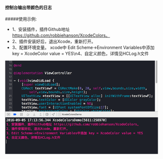 #### 控制台输出带颜色的日志

#####使用示例:
* 1、安装插件，插件Github地址 https://github.com/robbiehanson/XcodeColors。
* 2、插件安装好后，退出Xcode，重新打开。
* 3、配置环境变量。 xcode中 Edit Scheme->Environment Variables中添加 key = XcodeColor value = YES\n4、自定义颜色，详情见HCLog.h文件

![](XcodeColorsDemo.png)
